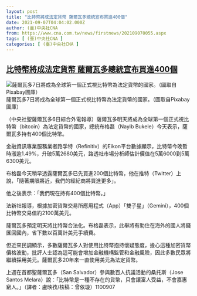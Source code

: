 ```yaml
---
layout: post
title: "比特幣將成法定貨幣 薩爾瓦多總統宣布買進400個"
date: 2021-09-07T04:04:02.000Z
author: (臺)中央社CNA
from: https://www.cna.com.tw/news/firstnews/202109070055.aspx
tags: [ (臺)中央社CNA ]
categories: [ (臺)中央社CNA ]
---
```

<!--1630987442000-->
[比特幣將成法定貨幣 薩爾瓦多總統宣布買進400個](https://www.cna.com.tw/news/firstnews/202109070055.aspx)
------

<div>
<div class="fullPic"><div class="floatImg center"><div class="BGimgWrap" style="--aspect-ratio:1920/1318;"><picture><source media="(max-width: 414px)" srcset="https://imgcdn.cna.com.tw/www/WebPhotos/800/20210907/1920x1318_41994064535.jpg"><source media="(min-width: 413px)" srcset="https://imgcdn.cna.com.tw/www/WebPhotos/1024/20210907/1920x1318_41994064535.jpg"><img src="https://images.weserv.nl/?url=imgcdn.cna.com.tw/www/WebPhotos/800/20210907/1920x1318_41994064535.jpg" alt="薩爾瓦多7日將成為全球第一個正式視比特幣為法定貨幣的國家。（圖取自Pixabay圖庫）" srcset="https://imgcdn.cna.com.tw/www/WebPhotos/800/20210907/1920x1318_41994064535.jpg 414w, https://imgcdn.cna.com.tw/www/WebPhotos/1024/20210907/1920x1318_41994064535.jpg 1024w"></picture></div><div class="picinfo">薩爾瓦多7日將成為全球第一個正式視比特幣為法定貨幣的國家。（圖取自Pixabay圖庫）</div></div></div><div></div><div class="paragraph"><p>（中央社聖薩爾瓦多6日綜合外電報導）薩爾瓦多明天將成為全球第一個正式視比特幣（bitcoin）為法定貨幣的國家，總統布格磊（Nayib Bukele）今天表示，薩爾瓦多持有400個比特幣。</p><p>金融資訊專業服務業者路孚特（Refinitiv）的Eikon平台數據顯示，比特幣今晚暫時漲逾1.49%，升破5萬2680美元，路透社市場分析師估計價值在5萬6000到5萬6300美元。</p><p>布格磊今天稍早透露薩爾瓦多已先買進200個比特幣，他在推特（Twitter）上說，「隨著期限將近，我們的經紀商將買進更多」。</p><p>他之後表示：「我們現在持有400個比特幣。」</p><p>法新社報導，根據加密貨幣交易所應用程式（App）「雙子星」（Gemini），400個比特幣交易值約2100萬美元。</p><p>薩爾瓦多預定明天將比特幣合法化。布格磊表示，此舉將有助住在海外的國人將錢匯回國內，省下數以百萬計美元手續費。</p><p>但近來民調顯示，多數薩爾瓦多人對使用比特幣抱持懷疑態度，擔心這種加密貨幣價格波動，批評人士認為這可能會增加金融機構監管和金融風險，因此多數民眾將繼續採用美元。薩爾瓦多20年來一直使用美元為法定貨幣。</p><p>上週在首都聖薩爾瓦多（San Salvador）參與數百人抗議活動的桑托斯（Jose Santos Melara）說：「比特幣是一種不存在的貨幣，只會讓富人受益，不會嘉惠窮人。」（譯者：盧映孜/核稿：曾依璇）1100907</p><div class='media'><div class='twitterMedia'><blockquote class='twitter-tweet' data-lang='zh-tw'><a href='https://twitter.com/nayibbukele/status/1435023474494410753'></a></blockquote></div></div></div>
</div>
